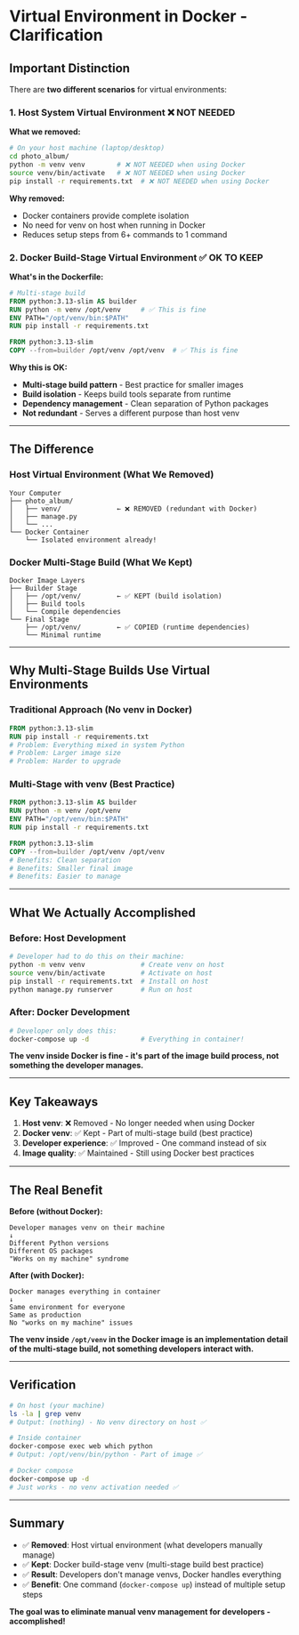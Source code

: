 # Virtual Environment in Docker - Clarification

## Important Distinction

There are **two different scenarios** for virtual environments:

### 1. Host System Virtual Environment ❌ NOT NEEDED
**What we removed:**
```bash
# On your host machine (laptop/desktop)
cd photo_album/
python -m venv venv        # ❌ NOT NEEDED when using Docker
source venv/bin/activate   # ❌ NOT NEEDED when using Docker
pip install -r requirements.txt  # ❌ NOT NEEDED when using Docker
```

**Why removed:**
- Docker containers provide complete isolation
- No need for venv on host when running in Docker
- Reduces setup steps from 6+ commands to 1 command

### 2. Docker Build-Stage Virtual Environment ✅ OK TO KEEP
**What's in the Dockerfile:**
```dockerfile
# Multi-stage build
FROM python:3.13-slim AS builder
RUN python -m venv /opt/venv     # ✅ This is fine
ENV PATH="/opt/venv/bin:$PATH"
RUN pip install -r requirements.txt

FROM python:3.13-slim
COPY --from=builder /opt/venv /opt/venv  # ✅ This is fine
```

**Why this is OK:**
- **Multi-stage build pattern** - Best practice for smaller images
- **Build isolation** - Keeps build tools separate from runtime
- **Dependency management** - Clean separation of Python packages
- **Not redundant** - Serves a different purpose than host venv

---

## The Difference

### Host Virtual Environment (What We Removed)
```
Your Computer
├── photo_album/
│   ├── venv/              ← ❌ REMOVED (redundant with Docker)
│   ├── manage.py
│   └── ...
└── Docker Container
    └── Isolated environment already!
```

### Docker Multi-Stage Build (What We Kept)
```
Docker Image Layers
├── Builder Stage
│   ├── /opt/venv/         ← ✅ KEPT (build isolation)
│   ├── Build tools
│   └── Compile dependencies
└── Final Stage
    ├── /opt/venv/         ← ✅ COPIED (runtime dependencies)
    └── Minimal runtime
```

---

## Why Multi-Stage Builds Use Virtual Environments

### Traditional Approach (No venv in Docker)
```dockerfile
FROM python:3.13-slim
RUN pip install -r requirements.txt
# Problem: Everything mixed in system Python
# Problem: Larger image size
# Problem: Harder to upgrade
```

### Multi-Stage with venv (Best Practice)
```dockerfile
FROM python:3.13-slim AS builder
RUN python -m venv /opt/venv
ENV PATH="/opt/venv/bin:$PATH"
RUN pip install -r requirements.txt

FROM python:3.13-slim  
COPY --from=builder /opt/venv /opt/venv
# Benefits: Clean separation
# Benefits: Smaller final image
# Benefits: Easier to manage
```

---

## What We Actually Accomplished

### Before: Host Development
```bash
# Developer had to do this on their machine:
python -m venv venv              # Create venv on host
source venv/bin/activate         # Activate on host
pip install -r requirements.txt  # Install on host
python manage.py runserver       # Run on host
```

### After: Docker Development
```bash
# Developer only does this:
docker-compose up -d             # Everything in container!
```

**The venv inside Docker is fine - it's part of the image build process, not something the developer manages.**

---

## Key Takeaways

1. **Host venv**: ❌ Removed - No longer needed when using Docker
2. **Docker venv**: ✅ Kept - Part of multi-stage build (best practice)
3. **Developer experience**: ✅ Improved - One command instead of six
4. **Image quality**: ✅ Maintained - Still using Docker best practices

---

## The Real Benefit

**Before (without Docker):**
```
Developer manages venv on their machine
↓
Different Python versions
Different OS packages
"Works on my machine" syndrome
```

**After (with Docker):**
```
Docker manages everything in container
↓
Same environment for everyone
Same as production
No "works on my machine" issues
```

**The venv inside `/opt/venv` in the Docker image is an implementation detail of the multi-stage build, not something developers interact with.**

---

## Verification

```bash
# On host (your machine)
ls -la | grep venv
# Output: (nothing) - No venv directory on host ✅

# Inside container
docker-compose exec web which python
# Output: /opt/venv/bin/python - Part of image ✅

# Docker compose
docker-compose up -d
# Just works - no venv activation needed ✅
```

---

## Summary

- ✅ **Removed**: Host virtual environment (what developers manually manage)
- ✅ **Kept**: Docker build-stage venv (multi-stage build best practice)
- ✅ **Result**: Developers don't manage venvs, Docker handles everything
- ✅ **Benefit**: One command (`docker-compose up`) instead of multiple setup steps

**The goal was to eliminate manual venv management for developers - accomplished!**
